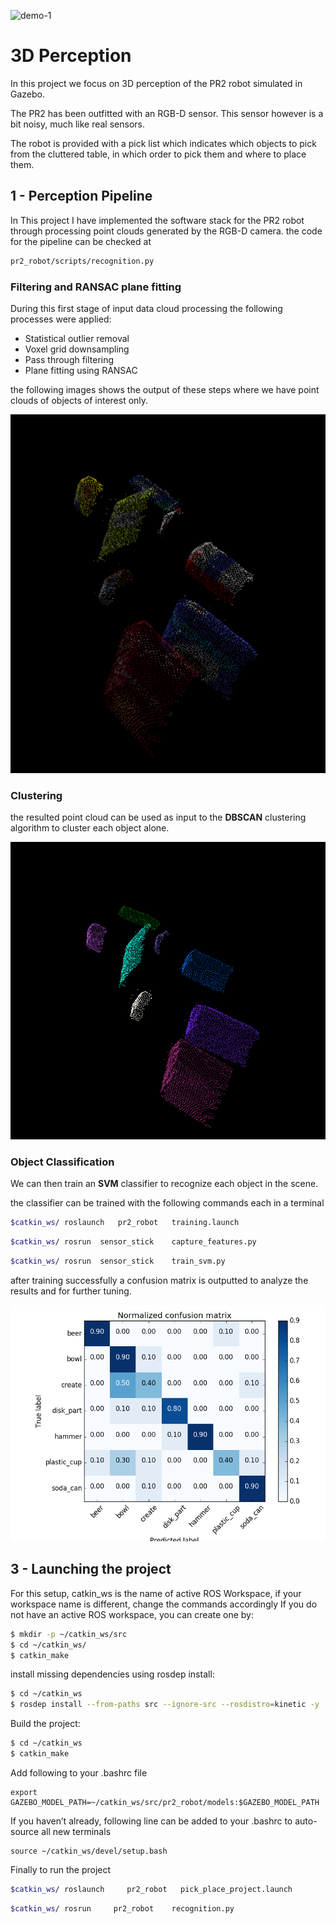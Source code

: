 ![demo-1](https://user-images.githubusercontent.com/20687560/28748231-46b5b912-7467-11e7-8778-3095172b7b19.png)

# 3D Perception

In this project we focus on 3D perception of the PR2 robot simulated in Gazebo.

The PR2 has been outfitted with an RGB-D sensor. This sensor however is a bit noisy, much like real sensors.

The robot is provided with a pick list which indicates which objects to pick from the cluttered table, in which order to pick them and where to place them.

## 1 - Perception Pipeline
In This project I have implemented the software stack for the PR2 robot through processing point clouds generated by the RGB-D camera.
the code for the pipeline can be checked at 
```sh
pr2_robot/scripts/recognition.py
``` 
### **Filtering and RANSAC plane fitting**
During this first stage of input data cloud processing the following processes were applied:
* Statistical outlier removal
* Voxel grid downsampling
* Pass through filtering
* Plane fitting using RANSAC


the following images shows the output of these steps where we have point clouds of objects of interest only.

[image_1]: ./misc_images/ransac.png

![alt text][image_1] 


### **Clustering**
the resulted point cloud can be used as input to the **DBSCAN**
clustering algorithm to cluster each object alone.

[image_2]: ./misc_images/euclidean_clustering.png

![alt text][image_2] 

### **Object Classification**
We can then train an **SVM** classifier to recognize each object in the scene.

the classifier can be trained with the following commands each in a terminal 
```sh
$catkin_ws/ roslaunch   pr2_robot   training.launch
``` 
```sh
$catkin_ws/ rosrun  sensor_stick    capture_features.py     
``` 
```sh
$catkin_ws/ rosrun  sensor_stick    train_svm.py     
``` 
after training successfully a confusion matrix is outputted to analyze the results and for further tuning.

[image_3]: ./misc_images/heatmap.png

![alt text][image_3] 


## 3 - Launching the project

For this setup, catkin_ws is the name of active ROS Workspace, if your workspace name is different, change the commands accordingly
If you do not have an active ROS workspace, you can create one by:

```sh
$ mkdir -p ~/catkin_ws/src
$ cd ~/catkin_ws/
$ catkin_make
```
 install missing dependencies using rosdep install:
```sh
$ cd ~/catkin_ws
$ rosdep install --from-paths src --ignore-src --rosdistro=kinetic -y
```
Build the project:
```sh
$ cd ~/catkin_ws
$ catkin_make
```
Add following to your .bashrc file
```
export GAZEBO_MODEL_PATH=~/catkin_ws/src/pr2_robot/models:$GAZEBO_MODEL_PATH
```

If you haven’t already, following line can be added to your .bashrc to auto-source all new terminals
```
source ~/catkin_ws/devel/setup.bash
```

Finally to run the project 
```sh
$catkin_ws/ roslaunch     pr2_robot   pick_place_project.launch   
```
```sh
$catkin_ws/ rosrun     pr2_robot    recognition.py   
```

